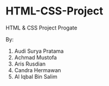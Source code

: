 # HTML-CSS-Project

HTML & CSS Project
Progate

By:
1. Audi Surya Pratama
2. Achmad Mustofa
3. Aris Rusdian
4. Candra Hermawan
5. Al Iqbal Bin Salim
